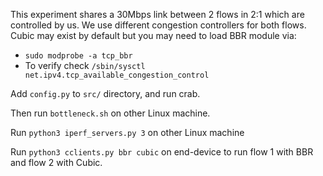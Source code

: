 This experiment shares a 30Mbps link between 2 flows in 2:1 which are controlled by us. We use different congestion controllers for both flows. Cubic may exist by default but you may need to load BBR module via:

- `sudo modprobe -a tcp_bbr`
- To verify check `/sbin/sysctl net.ipv4.tcp_available_congestion_control`

Add `config.py` to `src/` directory, and run crab.

Then run `bottleneck.sh` on other Linux machine.

Run `python3 iperf_servers.py 3` on other Linux machine

Run `python3 cclients.py bbr cubic` on end-device to run flow 1 with BBR and flow 2 with Cubic.